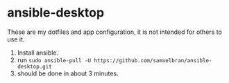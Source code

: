 # ansible-desktop
These are my dotfiles and app configuration, it is not intended for others to
use it.

1. Install ansible.
2. run `sudo ansible-pull -U https://github.com/samuelbran/ansible-desktop.git`
3. should be done in about 3 minutes.
